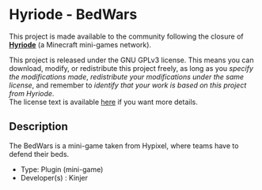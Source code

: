 # Hyriode - BedWars

This project is made available to the community following the closure of [**Hyriode**](https://hyriode.fr) (a Minecraft mini-games network).<br>

This project is released under the GNU GPLv3 license. This means you can download, modify, or redistribute this project freely, as long as you *specify the modifications made*, *redistribute your modifications under the same license*, and remember to *identify that your work is based on this project from Hyriode*.<br>
The license text is available [here](LICENCE.md) if you want more details.

## Description

The BedWars is a mini-game taken from Hypixel, where teams have to defend their beds. 

- Type: Plugin (mini-game)
- Developer(s) : Kinjer